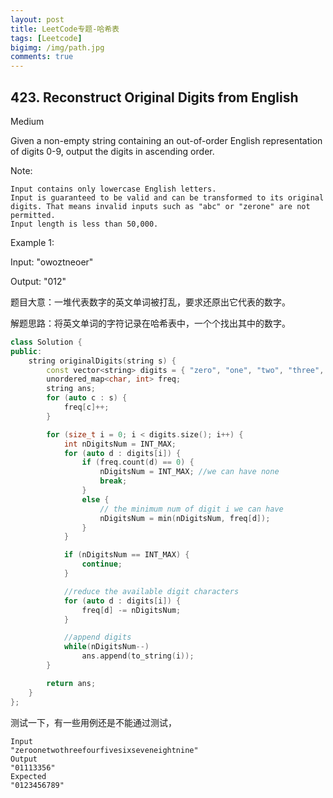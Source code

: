 ```yaml
---
layout: post
title: LeetCode专题-哈希表
tags: [Leetcode]
bigimg: /img/path.jpg
comments: true
---
```


## 423. Reconstruct Original Digits from English

Medium

Given a non-empty string containing an out-of-order English representation of digits 0-9, output the digits in ascending order.

Note:

    Input contains only lowercase English letters.
    Input is guaranteed to be valid and can be transformed to its original digits. That means invalid inputs such as "abc" or "zerone" are not permitted.
    Input length is less than 50,000.

Example 1:

Input: "owoztneoer"

Output: "012"

题目大意：一堆代表数字的英文单词被打乱，要求还原出它代表的数字。

解题思路：将英文单词的字符记录在哈希表中，一个个找出其中的数字。

```c++
class Solution {
public:
    string originalDigits(string s) {
        const vector<string> digits = { "zero", "one", "two", "three", "four", "five", "six", "seven", "eight", "nine" };
        unordered_map<char, int> freq;
        string ans;
        for (auto c : s) {
            freq[c]++;
        }

        for (size_t i = 0; i < digits.size(); i++) {
            int nDigitsNum = INT_MAX;
            for (auto d : digits[i]) {
                if (freq.count(d) == 0) {
                    nDigitsNum = INT_MAX; //we can have none
                    break;
                }
                else {
                    // the minimum num of digit i we can have
                    nDigitsNum = min(nDigitsNum, freq[d]);
                }
            }

            if (nDigitsNum == INT_MAX) {
                continue;
            }

            //reduce the available digit characters
            for (auto d : digits[i]) {
                freq[d] -= nDigitsNum;
            }

            //append digits
            while(nDigitsNum--)
                ans.append(to_string(i));
        }

        return ans;        
    }
};
```
测试一下，有一些用例还是不能通过测试，
```
Input
"zeroonetwothreefourfivesixseveneightnine"
Output
"01113356"
Expected
"0123456789"
```